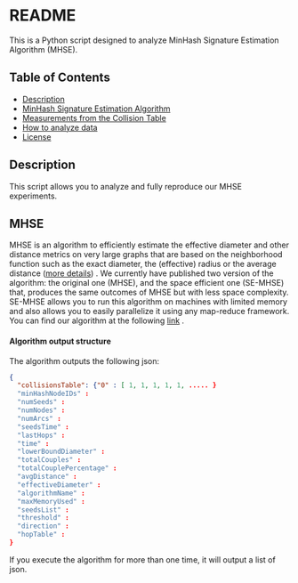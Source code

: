 # README

This is a Python script designed to analyze MinHash Signature Estimation Algorithm (MHSE).

## Table of Contents

- [Description](#Description)
- [MinHash Signature Estimation Algorithm](#MHSE)
- [Measurements from the Collision Table](#From-Collision-Table-to-Measurements)
- [How to analyze data](#Analysis)
- [License](#License)

## Description

This script allows you to analyze and fully reproduce our MHSE experiments.

## MHSE

MHSE is an algorithm to efficiently estimate the effective diameter and other distance metrics on very large graphs that are based on the neighborhood function such as the exact diameter, the (effective) radius or the average distance ([more details](https://www.semanticscholar.org/paper/Estimation-of-distance-based-metrics-for-very-large-Amati-Angelini/ca07e5fa517fc7567406ebc683dad35aa43758d4)) .
We currently have published two version of the algorithm: the original one (MHSE), and the space efficient one (SE-MHSE) that, produces the same outcomes of MHSE but with less space complexity.
SE-MHSE allows you to run this algorithm on machines with limited memory and also allows you to easily parallelize it using any map-reduce framework.
You can find our algorithm at the following [link](https://github.com/BigDataLaboratory/MHSE) . 

#### Algorithm output structure

The algorithm outputs the following json:
```json
{
  "collisionsTable": {"0" : [ 1, 1, 1, 1, 1, ..... }
  "minHashNodeIDs" : 
  "numSeeds" : 
  "numNodes" : 
  "numArcs" : 
  "seedsTime" : 
  "lastHops" :
  "time" : 
  "lowerBoundDiameter" : 
  "totalCouples" : 
  "totalCouplePercentage" : 
  "avgDistance" : 
  "effectiveDiameter" : 
  "algorithmName" : 
  "maxMemoryUsed" : 
  "seedsList" : 
  "threshold" : 
  "direction" : 
  "hopTable" : 
}
```
If you execute the algorithm for more than one time, it will output a list of json.